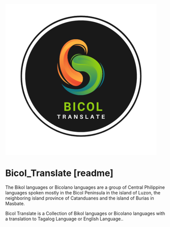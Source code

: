 <img src="./assets/images/bicoltranslate.png" align="center">


# Bicol_Translate [readme]

The Bikol languages or Bicolano languages are a group of Central Philippine languages spoken mostly in the Bicol Peninsula in the island of Luzon, the neighboring island province of Catanduanes and the island of Burias in Masbate.

Bicol Translate is a Collection of Bikol languages or Bicolano languages with a translation to Tagalog Language or English Language..

